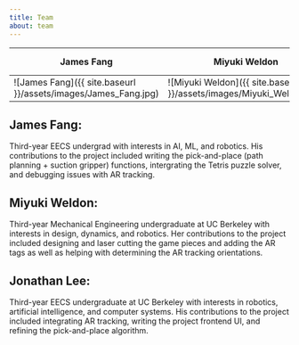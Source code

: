 ```yaml
---
title: Team
about: team
---
```


| **James Fang** | **Miyuki Weldon** | **Jonathan Lee** |
| ----- | ------- | ------- |
| ![James Fang]({{ site.baseurl }}/assets/images/James_Fang.jpg) | ![Miyuki Weldon]({{ site.baseurl }}/assets/images/Miyuki_Weldon.jpg) | Add picture |


## James Fang: 
Third-year EECS undergrad with interests in AI, ML, and robotics. His contributions to the project included writing the pick-and-place (path planning + suction gripper) functions, intergrating the Tetris puzzle solver, and debugging issues with AR tracking.

## Miyuki Weldon: 
Third-year Mechanical Engineering undergraduate at UC Berkeley with interests in design, dynamics, and robotics. Her contributions to the project included designing and laser cutting the game pieces and adding the AR tags as well as helping with determining the AR tracking orientations.

## Jonathan Lee: 
Third-year EECS undergraduate at UC Berkeley with interests in robotics, artificial intelligence, and computer systems. His contributions to the project included integrating AR tracking, writing the project frontend UI, and refining the pick-and-place algorithm.
